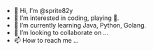 - 👋 Hi, I’m @sprite82y
- 👀 I’m interested in coding, playing 🏓.
- 🌱 I’m currently learning Java, Python, Golang.
- 💞️ I’m looking to collaborate on ...
- 📫 How to reach me ...

<!---
sprite82y/sprite82y is a ✨ special ✨ repository because its `README.md` (this file) appears on your GitHub profile.
You can click the Preview link to take a look at your changes.
--->
